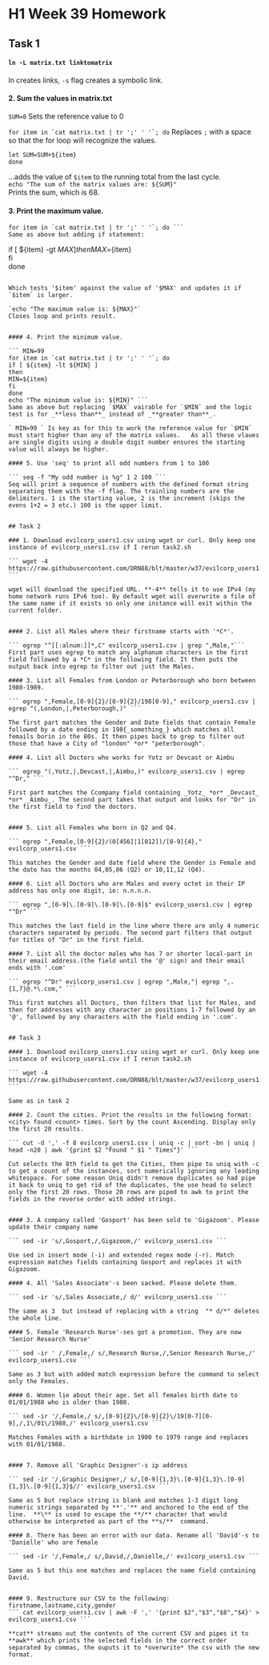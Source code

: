 # H1  Week 39 Homework

## Task 1



#### ` ln -L matrix.txt linktomatrix `  
ln creates links, `-s` flag creates a symbolic link.



#### 2. Sum the values in matrix.txt

` SUM=0 `  Sets the reference value to 0

`` for item in `cat matrix.txt | tr ';' ' '`; do `` Replaces `;` with a space so that the for loop will recognize the values.  
```
let SUM=SUM+${item}  
done  
 ```  
 ...adds the value of ``$item`` to the running total from the last cycle.  
` echo "The sum of the matrix values are: ${SUM}" `  
Prints the sum, which is 68.

#### 3. Print the maximum value.

``` MAX=0
for item in `cat matrix.txt | tr ';' ' '`; do ```
Same as above but adding if statement:  
```
if [ ${item} -gt ${MAX} ]
then  
MAX=${item}  
fi  
done
```  

Which tests '$item' against the value of '$MAX' and updates it if `$item` is larger.

`echo "The maximum value is: ${MAX}"`
Closes loop and prints result.


#### 4. Print the minimum value.

``` MIN=99
for item in `cat matrix.txt | tr ';' ' '`; do
if [ ${item} -lt ${MIN} ]
then
MIN=${item}
fi
done
echo "The minimum value is: ${MIN}" ```
Same as above but replacing `$MAX` vairable for `$MIN` and the logic test is for _**less than**_ instead of _**greater than**_.

` MIN=99 ` Is key as for this to work the reference value for `$MIN` must start higher than any of the matrix values.   As all these vlaues are single digits using a double digit number ensures the starting value will always be higher.

#### 5. Use 'seq' to print all odd numbers from 1 to 100

``` seq -f "My odd number is %g" 1 2 100 ```   
Seq will print a sequence of numbers with the defined format string separating them with the -f flag. The trainling numbers are the delimiters. 1 is the starting value, 2 is the increment (skips the evens 1+2 = 3 etc.) 100 is the upper limit.


## Task 2

### 1. Download evilcorp_users1.csv using wget or curl. Only keep one instance of evilcorp_users1.csv if I rerun task2.sh

``` wget -4 https://raw.githubusercontent.com/DRN88/blt/master/w37/evilcorp_users1.csv ```

wget will download the specified URL. **-4** tells it to use IPv4 (my home network runs IPv6 too). By default wget will overwrite a file of the same name if it exists so only one instance will exit within the current folder.  


#### 2. List all Males where their firstname starts with '*C*'.

``` egrep "^[[:alnum:]]*,C" evilcorp_users1.csv | grep ",Male,"```  
First part uses egrep to match any alphanum characters in the first field followed by a *C* in the following field. It then puts the output back into egrep to filter out just the Males.

#### 3. List all Females from London or Peterborough who born between 1980-1989.

``` egrep ",Female,[0-9]{2}/[0-9]{2}/198[0-9]," evilcorp_users1.csv | egrep "(,London,|,Peterborough,)" ```

The first part matches the Gender and Date fields that contain Female followed by a date ending in 198{_something_} which matches all femails borin in the 80s. It then pipes back to grep to filter out those that have a City of "london" *or* "peterborough".

#### 4. List all Doctors who works for Yotz or Devcast or Aimbu

``` egrep "(,Yotz,|,Devcast,|,Aimbu,)" evilcorp_users1.csv | egrep "^Dr," ```

First part matches the Ccompany field containing _Yotz_ *or* _Devcast_ *or* _Aimbu_. The second part takes that output and looks for "Dr" in the first field to find the doctors.


#### 5. List all Females who born in Q2 and Q4.

``` egrep ",Female,[0-9]{2}/(0[456]|1[012])/[0-9]{4}," evilcorp_users1.csv ```

This matches the Gender and date field where the Gender is Female and the date has the months 04,05,06 (Q2) or 10,11,12 (Q4).

#### 6. List all Doctors who are Males and every octet in their IP address has only one digit, ie: n.n.n.n.

``` egrep ",[0-9]\.[0-9]\.[0-9]\.[0-9]$" evilcorp_users1.csv | egrep "^Dr" ```

This matches the last field in the line where there are only 4 numeric characters separated by periods. The second part filters that output for titles of "Dr" in the first field.

#### 7. List all the doctor males who has 7 or shorter local-part in their email address.(the field until the '@' sign) and their email ends with '.com'

``` egrep "^Dr" evilcorp_users1.csv | egrep ",Male,"| egrep ",.{1,7}@.*\.com," ```

This first matches all Doctors, then filters that list for Males, and then for addresses with any character in positions 1-7 followed by an '@', followed by any characters with the field ending in '.com'.


## Task 3

#### 1. Download evilcorp_users1.csv using wget or curl. Only keep one instance of evilcorp_users1.csv if I rerun task2.sh

``` wget -4 https://raw.githubusercontent.com/DRN88/blt/master/w37/evilcorp_users1.csv ```

Same as in task 2

#### 2. Count the cities. Print the results in the following format: <city> found <count> times. Sort by the count Ascending. Display only the first 20 results.

``` cut -d ',' -f 8 evilcorp_users1.csv | uniq -c | sort -bn | uniq | head -n20 | awk '{print $2 "Found " $1 " Times"}' ```

Cut selects the 8th field to get the Cities, then pipe to uniq with -c to get a count of the instances, sort numerically ignoring any leading whitespace. For some reason Uniq didn't remove duplicates so had pipe it back to uniq to get rid of the duplicates, the use head to select only the first 20 rows. Those 20 rows are piped to awk to print the fields in the reverse order with added strings.


#### 3. A company called 'Gosport' has been sold to 'Gigazoom'. Please update their company name

``` sed -ir 's/,Gosport,/,Gigazoom,/' evilcorp_users1.csv ```

Use sed in insert mode (-i) and extended regex mode (-r). Match expression matches fields containing Gosport and replaces it with Gigazoom.

#### 4. All 'Sales Associate'-s been sacked. Please delete them.

``` sed -ir 's/,Sales Associate,/ d/' evilcorp_users1.csv ```

The same as 3  but instead of replacing with a string  "* d/*" deletes the whole line.

#### 5. Female 'Research Nurse'-ses got a promotion. They are now 'Senior Research Nurse'

``` sed -ir ' /,Female,/ s/,Research Nurse,/,Senior Research Nurse,/' evilcorp_users1.csv ```

Same as 3 but with added match expression before the command to select only the Females.

#### 6. Women lie about their age. Set all females birth date to 01/01/1988 who is older than 1988.

``` sed -ir '/,Female,/ s/,[0-9]{2}\/[0-9]{2}\/19[0-7][0-9],/,1\/01\/1988,/' evilcorp_users1.csv ```

Matches Females with a birthdate in 1900 to 1979 range and replaces with 01/01/1988.  


#### 7. Remove all 'Graphic Designer'-s ip address

``` sed -ir '/,Graphic Designer,/ s/,[0-9]{1,3}\.[0-9]{1,3}\.[0-9]{1,3}\.[0-9]{1,3}$//' evilcorp_users1.csv ```

Same as 5 but replace string is blank and matches 1-3 digit long numeric strings separated by **'.'** and anchored to the end of the line.  **\** is used to escape the **/** character that would otherwise be interpreted as part of the **s/**  command.  

#### 8. There has been an error with our data. Rename all 'David'-s to 'Danielle' who are female

``` sed -ir '/,Female,/ s/,David,/,Danielle,/' evilcorp_users1.csv ```

Same as 5 but this one matches and replaces the name field containing David.


#### 9. Restructure our CSV to the following: firstname,lastname,city,gender
``` cat evilcorp_users1.csv | awk -F ',' '{print $2","$3","$8","$4}' > evilcorp_users1.csv ```

**cat** streams out the contents of the current CSV and pipes it to **awk** which prints the selected fields in the correct order separated by commas, the ouputs it to *overwrite* the csv with the new format.
